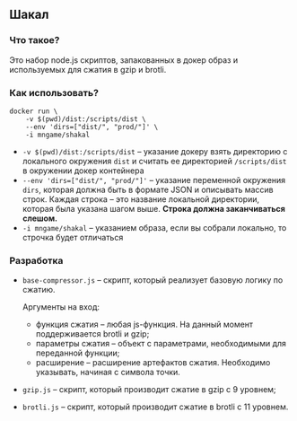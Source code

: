 ## Шакал
### Что такое?
Это набор node.js скриптов, запакованных в докер образ и используемых для сжатия в gzip и brotli.

### Как использовать?
```
docker run \
    -v $(pwd)/dist:/scripts/dist \
    --env 'dirs=["dist/", "prod/"]' \
    -i mngame/shakal
```
* `-v $(pwd)/dist:/scripts/dist` – указание докеру взять директорию с локального окружения `dist` и считать ее директорией `/scripts/dist` в окружении докер контейнера
* `--env 'dirs=["dist/", "prod/"]'` – указание переменной окружения `dirs`, которая должна быть в формате JSON и описывать массив строк. Каждая строка – это название локальной директории, которая была указана шагом выше. **Строка должна заканчиваться слешом.**
* `-i mngame/shakal` – указанием образа, если вы собрали локально, то строчка будет отличаться

### Разработка
* `base-compressor.js` – скрипт, который реализует базовую логику по сжатию.

    Аргументы на вход:
    * функция сжатия – любая js-функция. На данный момент поддерживается brotli и gzip;
    * параметры сжатия – объект с параметрами, необходимыми для переданной функции;
    * расширение – расширение артефактов сжатия. Необходимо указывать, начиная с символа точки.
* `gzip.js` – скрипт, который производит сжатие в gzip с 9 уровнем;
* `brotli.js` – скрипт, который производит сжатие в brotli с 11 уровнем.
